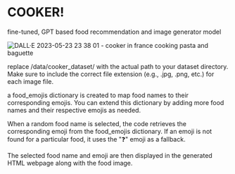# COOKER!
fine-tuned, GPT based food recommendation and image generator model

![DALL·E 2023-05-23 23 38 01 - cooker in france cooking pasta and baguette](https://github.com/Heisnotanimposter/COOKER/assets/97718938/09cdcab8-8741-42ae-aa52-ce96fd624428)

replace /data/cooker_dataset/ with the actual path to your dataset directory. Make sure to include the correct file extension (e.g., .jpg, .png, etc.) for each image file.

 a food_emojis dictionary is created to map food names to their corresponding emojis. You can extend this dictionary by adding more food names and their respective emojis as needed.

When a random food name is selected, the code retrieves the corresponding emoji from the food_emojis dictionary. If an emoji is not found for a particular food, it uses the "❓" emoji as a fallback.

The selected food name and emoji are then displayed in the generated HTML webpage along with the food image.
